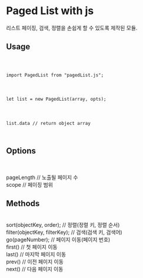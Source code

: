 Paged List with js
============

리스트 페이징, 검색, 정렬을 손쉽게 할 수 있도록 제작된 모듈.

<h2>Usage</h2>
<pre><code>
  <p>import PagedList from "pagedList.js";  </p>
  <p>let list = new PagedList(array, opts);  </p>
  <p>list.data // return object array</p>
</code></pre>

<h2>Options</h2><br>

pageLength // 노출될 페이지 수<br>
scope      // 페이징 범위<br>

<h2>Methods</h2><br>
sort(objectKey, order);           // 정렬(정렬 키, 정렬 순서)<br>
filter(objectKey, filterKey);     // 검색(검색 키, 검색어)<br>
go(pageNumber);                   // 페이지 이동(페이지 번호)<br>
first()                           // 첫 페이지 이동<br>
last()                            // 마지막 페이지 이동<br>
prev()                            // 이전 페이지 이동<br>
next()                            // 다음 페이지 이동<br>
